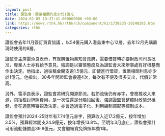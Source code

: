 ```yaml
---
layout: post
title: 證監會：置業相關利息少於1億元
date: 2024-02-05 13:37:41.000000000 +08:00
link: https://news.rthk.hk/rthk/ch/component/k2/1739233-20240205.htm
categories: rthk
---
```


證監會去年11月簽訂買賣協議 ，以54億元購入港島東中心12層，去年12月先購置現時使用的9層。

證監會主席雷添良表示，有就購置物業知會政府，需要借貸時亦要財政司司長批准，專業人士亦有給予意見，強調是以審慎態度及為證監會未來辦事處有好根基而作出決定。他指出，過往租金開支逾1.5億元，即使進行借貸，置業相關利息亦少於1億元。他指出，30多年間證監會搬遷4次，每次有不便及很多支出，代價非常高。

另外，雷添良表示，證監會將研究開源節流，若節流後仍有赤字，會檢視收入來源，包括檢討牌照費用，是一次性還是分階段回復，強調證監會整體財政情況穩健，會在適當時審視及決定，亦會透過電子化、利用編制調配等控制成本。

證監會預計2024-25財年有7.74億元赤字，預算收入近17.2億元，按年增加3.5%，預算經常開支24.9億元，按年增長13.8%。至明年3月底止，證監會預計可用流動儲備金39.9億元，又會繼續寬免牌照年費1年。
